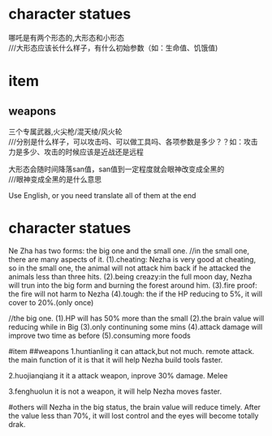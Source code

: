 # character statues
哪吒是有两个形态的,大形态和小形态
<br>
///大形态应该长什么样子，有什么初始参数（如：生命值、饥饿值) 

# item
## weapons
三个专属武器,火尖枪/混天绫/风火轮
<br>
///分别是什么样子，可以攻击吗、可以做工具吗、各项参数是多少？？如：攻击力是多少、攻击的时候应该是近战还是远程

大形态会随时间降落san值，san值到一定程度就会眼神改变成全黑的
<br>
///眼神变成全黑的是什么意思

Use English, or you need translate all of them at the end
# character statues
Ne Zha has two forms: the big one and the small one.
//in the small one, there are many aspects of it.
(1).cheating: Nezha is very good at cheating, so in the small one, the animal will not attack him back if he attacked the animals less than three hits.
(2).being creazy:in the full moon day, Nezha will trun into the big form and burning the forest around him.
(3).fire proof: the fire will not harm to Nezha
(4).tough: the if the HP reducing to 5%, it will cover to 20%.(only once) 

//the big one.
(1).HP will has 50% more than the small
(2).the brain value will reducing while in Big 
(3).only continuning some mins
(4).attack damage will improve two time as before
(5).consuming more foods

#item
##weapons
1.huntianling
it can attack,but not much. remote attack. the main function of it is that it will help Nezha build tools faster.

2.huojianqiang
it it a attack weapon, inprove 30% damage. Melee

3.fenghuolun
it is not a weapon, it will help Nezha moves faster.

#others
will Nezha in the big status, the brain value will reduce timely. After the value less than 70%, it will lost control and the eyes will become totally drak.

